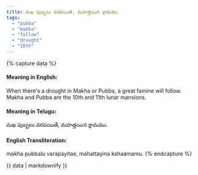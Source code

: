 ```yaml
---
title: మఖ పుబ్బలు వరపయితే, మహత్తయిన క్షామము.
tags:
  - "pubba"
  - "makha"
  - "follow"
  - "drought"
  - "10th"
---
```


{% capture data %}
#### Meaning in English:
When there's a drought in Makha or Pubba, a great famine will follow.
Makha and Pubba are the 10th and 11th lunar mansions.

#### Meaning in Telugu:
మఖ పుబ్బలు వరపయితే, మహత్తయిన క్షామము.

#### English Transliteration:
makha pubbalu varapayitae, mahattayina kshaamamu.
{% endcapture %}

<div class="notice">{{ data | markdownify }}</div>

